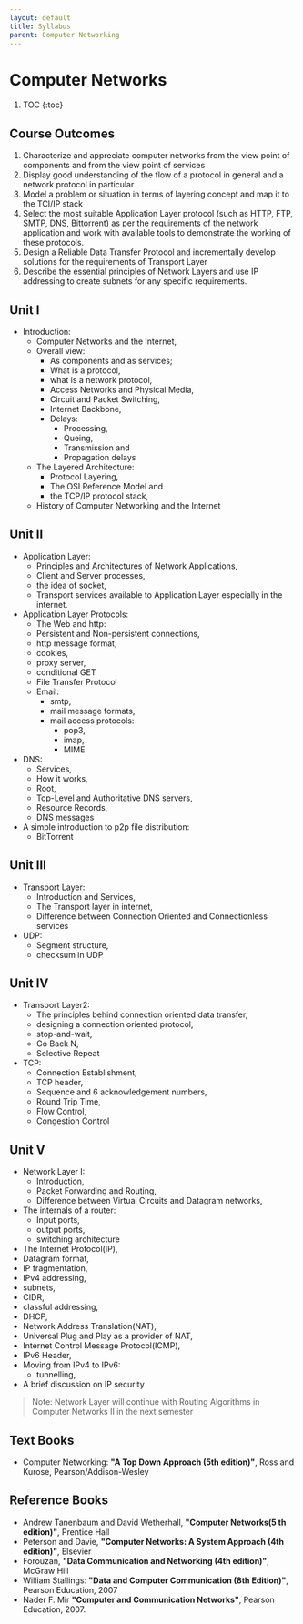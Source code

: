```yaml
---
layout: default
title: Syllabus
parent: Computer Networking
---
```


# Computer Networks

1. TOC
{:toc}

## Course Outcomes

1. Characterize and appreciate computer networks from the view point of 
   components and from the view point of services
2. Display good understanding of the flow of a protocol in general and a 
   network protocol in particular
3. Model a problem or situation in terms of layering concept and map it 
   to the TCI/IP stack
4. Select the most suitable Application Layer protocol (such as HTTP, FTP,
   SMTP, DNS, Bittorrent) as per the requirements of the network application 
   and work with available tools to demonstrate the working of these protocols.
5. Design a Reliable Data Transfer Protocol and incrementally develop solutions
   for the requirements of Transport Layer
6. Describe the essential principles of Network Layers and use IP addressing
   to create subnets for any specific requirements.

## Unit I

- Introduction: 
  - Computer Networks and the Internet, 
  - Overall view: 
    - As components and as services; 
    - What is a protocol, 
    - what is a network protocol,
    - Access Networks and Physical Media, 
    - Circuit and Packet Switching,
    - Internet Backbone, 
    - Delays: 
      - Processing, 
      - Queing, 
      - Transmission and 
      - Propagation delays
  - The Layered Architecture: 
    - Protocol Layering, 
    - The OSI Reference Model and 
    - the TCP/IP protocol stack, 
  - History of Computer Networking and the Internet

## Unit II

- Application Layer: 
  - Principles and Architectures of Network Applications, 
  - Client and Server processes, 
  - the idea of socket, 
  - Transport services available to Application Layer especially in the internet.
- Application Layer Protocols: 
  - The Web and http: 
  - Persistent and Non-persistent connections, 
  - http message format, 
  - cookies, 
  - proxy server,
  - conditional GET
  - File Transfer Protocol
  - Email: 
    - smtp, 
    - mail message formats, 
    - mail access protocols: 
      - pop3, 
      - imap,
      - MIME
- DNS: 
  - Services, 
  - How it works, 
  - Root, 
  - Top-Level and Authoritative DNS servers, 
  - Resource Records, 
  - DNS messages 
- A simple introduction to p2p file distribution: 
  - BitTorrent

## Unit III

- Transport Layer: 
  - Introduction and Services, 
  - The Transport layer in internet, 
  - Difference between Connection Oriented and Connectionless services
- UDP: 
  - Segment structure, 
  - checksum in UDP

## Unit IV

- Transport Layer2:
  - The principles behind connection oriented data transfer, 
  - designing a connection oriented protocol, 
  - stop-and-wait, 
  - Go Back N, 
  - Selective Repeat
- TCP: 
  - Connection Establishment, 
  - TCP header, 
  - Sequence and 6 acknowledgement numbers, 
  - Round Trip Time, 
  - Flow Control, 
  - Congestion Control

## Unit V

- Network Layer I: 
  - Introduction, 
  - Packet Forwarding and Routing, 
  - Difference between Virtual Circuits and Datagram networks, 
- The internals of a router: 
  - Input ports, 
  - output ports, 
  - switching architecture
- The Internet Protocol(IP), 
- Datagram format, 
- IP fragmentation, 
- IPv4 addressing, 
- subnets, 
- CIDR, 
- classful addressing, 
- DHCP, 
- Network Address Translation(NAT), 
- Universal Plug and Play as a provider of NAT, 
- Internet Control Message Protocol(ICMP), 
- IPv6 Header, 
- Moving from IPv4 to IPv6: 
  - tunnelling, 
- A brief discussion on IP security

> Note: Network Layer will continue with Routing Algorithms in Computer
> Networks II in the next semester

## Text Books

- Computer Networking: 
  **"A Top Down Approach (5th edition)"**, 
  Ross and Kurose, Pearson/Addison-Wesley

## Reference Books

- Andrew Tanenbaum and David Wetherhall, 
  **"Computer Networks(5 th edition)"**,
  Prentice Hall
- Peterson and Davie, 
  **"Computer Networks: A System Approach (4th edition)"**,
  Elsevier
- Forouzan, 
  **"Data Communication and Networking (4th edition)"**,
  McGraw Hill
- William Stallings: 
  **"Data and Computer Communication (8th Edition)"**,
  Pearson Education, 2007
- Nader F. Mir
  **"Computer and Communication Networks"**,
  Pearson Education, 2007.